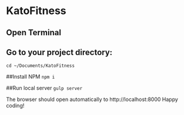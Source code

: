 # KatoFitness

## Open Terminal

## Go to your project directory:
`cd ~/Documents/KatoFitness`

##Install NPM
`npm i`

##Run local server
`gulp server`

The browser should open automatically to http://localhost:8000
Happy coding!

